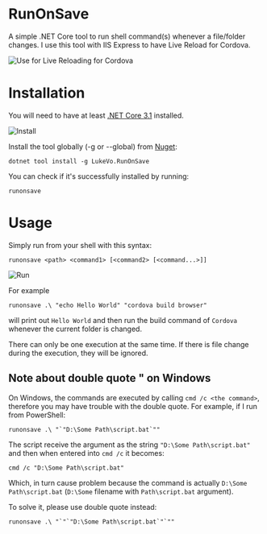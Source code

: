 # RunOnSave
A simple .NET Core tool to run shell command(s) whenever a file/folder changes. I use this tool with IIS Express to have Live Reload for Cordova.

![Use for Live Reloading for Cordova](https://i.imgur.com/vQcBmIX.png)

# Installation

You will need to have at least [.NET Core 3.1](https://dotnet.microsoft.com/download) installed.

![Install](https://i.imgur.com/SNPCiP5.png)

Install the tool globally (-g or --global) from [Nuget](https://www.nuget.org/packages/LukeVo.RunOnSave):

```dotnet tool install -g LukeVo.RunOnSave```

You can check if it's successfully installed by running:

```runonsave```

# Usage

Simply run from your shell with this syntax:

```runonsave <path> <command1> [<command2> [<command...>]]```

![Run](https://i.imgur.com/229SS8W.png)

For example

```runonsave .\ "echo Hello World" "cordova build browser"```

will print out `Hello World` and then run the build command of `Cordova` whenever the current folder is changed.

There can only be one execution at the same time. If there is file change during the execution, they will be ignored.

## Note about double quote " on Windows

On Windows, the commands are executed by calling `cmd /c <the command>`, therefore you may have trouble with the double quote. For example, if I run from PowerShell:

```runonsave .\ "`"D:\Some Path\script.bat`""```

The script receive the argument as the string `"D:\Some Path\script.bat"` and then when entered into `cmd /c` it becomes:

```cmd /c "D:\Some Path\script.bat"```

Which, in turn cause problem because the command is actually `D:\Some Path\script.bat` (`D:\Some` filename with `Path\script.bat` argument).

To solve it, please use double quote instead:

```runonsave .\ "`"`"D:\Some Path\script.bat`"`""```
